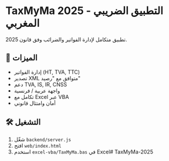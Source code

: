 # TaxMyMa 2025 - التطبيق الضريبي المغربي

تطبيق متكامل لإدارة الفواتير والضرائب وفق قانون 2025.

## 🌟 الميزات
- إدارة الفواتير (HT, TVA, TTC)
- تصدير XML متوافق مع "رصيد"
- دعم TVA, IS, IR, CNSS
- واجهة عربية / فرنسية
- تكامل مع Excel عبر VBA
- أمان وامتثال قانوني

## 🛠 التشغيل
1. شغّل `backend/server.js`
2. افتح `web/index.html`
3. استخدم `excel-vba/TaxMyMa.bas` في Excel# TaxMyMa-2025
